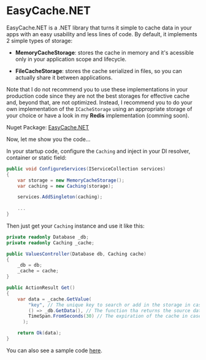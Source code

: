 # EasyCache.NET

EasyCache.NET is a .NET library that turns it simple to cache data in your apps with an easy usability and less lines of code. By default, it implements 2 simple types of storage:

* **MemoryCacheStorage**: stores the cache in memory and it's acessible only in your application scope and lifecycle.

* **FileCacheStorage**: stores the cache serialized in files, so you can actually share it between applications.

Note that I do not recommend you to use these implementations in your production code since they are not the best storages for effective cache and, beyond that, are not optimized. Instead, I recommend you to do your own implementation of the ```ICacheStorage``` using an appropriate storage of your choice or have a look in my **Redis** implementation (comming soon).

Nuget Package: [EasyCache.NET](https://www.nuget.org/packages/EasyCache.NET)

Now, let me show you the code...

In your startup code, configure the ```Caching``` and inject in your DI resolver, container or static field:

```cs
public void ConfigureServices(IServiceCollection services)
{
    var storage = new MemoryCacheStorage();
    var caching = new Caching(storage);

    services.AddSingleton(caching);
    
    ...
}
```

Then just get your ```Caching``` instance and use it like this:

```cs
private readonly Database _db;
private readonly Caching _cache;

public ValuesController(Database db, Caching cache)
{
    _db = db;
    _cache = cache;
}

public ActionResult Get()
{
    var data = _cache.GetValue(
        "key", // The unique key to search or add in the storage in case it don't exists
        () => _db.GetData(), // The function tha returns the source data in case the key isn't found in cache
        TimeSpan.FromSeconds(30) // The expiration of the cache in case it's added by this invocation
      );

    return Ok(data);
}
```

You can also see a sample code [here](https://github.com/rsilvanet/easy-cache/tree/master/samples/EasyCache.NET.API.Sample).

